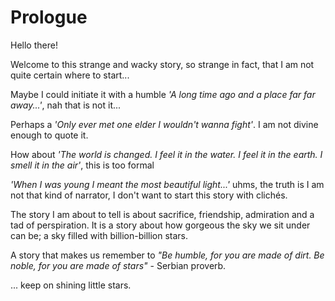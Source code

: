 # Prologue

Hello there!

Welcome to this strange and wacky story, so strange in fact, that I am not quite certain where to start...

Maybe I could initiate it with a humble *'A long time ago and a place far far away...'*, nah that is not it... 

Perhaps a *'Only ever met one elder I wouldn't wanna fight'*. I am not divine enough to quote it.

How about *'The world is changed. I feel it in the water. I feel it in the earth. I smell it in the air'*, this is too formal 

*'When I was young I meant the most beautiful light...'* uhms, the truth is I am not that kind of narrator, I don't want to start this story with clichés.

The story I am about to tell is about sacrifice, friendship, admiration and a tad of perspiration. It is a story about how gorgeous the sky we sit under can be; a sky filled with billion-billion stars.

A story that makes us remember to *"Be humble, for you are made of dirt. Be noble, for you are made of stars"* - Serbian proverb.

... keep on shining little stars.


